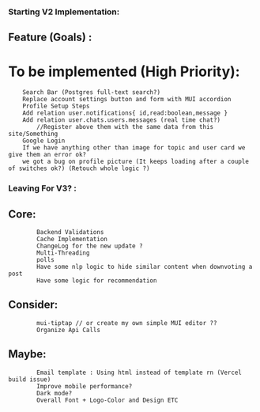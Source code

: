 ### Starting V2 Implementation:
## Feature (Goals) : 
#	To be implemented (High Priority):
		Search Bar (Postgres full-text search?)
		Replace account settings button and form with MUI accordion
		Profile Setup Steps
		Add relation user.notifications{ id,read:boolean,message }
		Add relation user.chats.users.messages (real time chat?)
			//Register above them with the same data from this site/Something
		Google Login
		If we have anything other than image for topic and user card we give them an error ok?
		we got a bug on profile picture (It keeps loading after a couple of switches ok?) (Retouch whole logic ?)

###	Leaving For V3? :
##		Core:
			Backend Validations
			Cache Implementation
			ChangeLog for the new update ?
			Multi-Threading
			polls
			Have some nlp logic to hide similar content when downvoting a post
			Have some logic for recommendation
##		Consider:
			mui-tiptap // or create my own simple MUI editor ??
			Organize Api Calls
##		Maybe:
			Email template : Using html instead of template rn (Vercel build issue)
			Improve mobile performance?
			Dark mode?
			Overall Font + Logo-Color and Design ETC